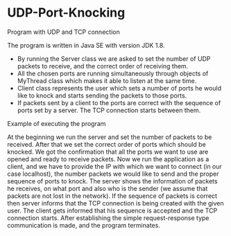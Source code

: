 # UDP-Port-Knocking
Program with UDP and TCP connection

The program is written in Java SE with version JDK 1.8. 
-	By running the Server class we are asked to set the number of UDP packets to receive, and the correct order of receiving them.
-	All the chosen ports are running simultaneously through objects of MyThread class which makes it able to listen at the same time.
-	Client class represents the user which sets a number of ports he would like to knock and starts sending the packets to those ports.
-	If packets sent by a client to the ports are correct with the sequence of ports set by a server. The TCP connection starts between them.

Example of executing the program

At the beginning we run the server and set the number of packets to be received.
After that we set the correct order of ports which should be knocked.
We got the confirmation that all the ports we want to use are opened and ready to receive packets.
Now we run the application as a client, and we have to provide the IP with which we want to connect (in our case localhost), the number packets we would like to send  and the proper sequence of ports to knock.
The server shows the information of packets he receives, on what port and also who is the sender (we assume that packets are not lost in the network).
If the sequence of packets is correct then server informs that the TCP connection is being created with the given user.
The client gets informed that his sequence is accepted and the TCP connection starts.
After establishing the simple request-response type communication is made, and the program terminates.
